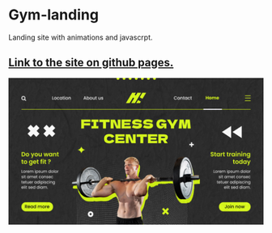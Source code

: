 ﻿<h1>Gym-landing</h1>
 
Landing site with animations and javascrpt.

<h2>
  <a href="https://codui.github.io/gym-landing/" target="_blank">Link to the site on github pages.</a>
</h2>

![](img/site.png)
